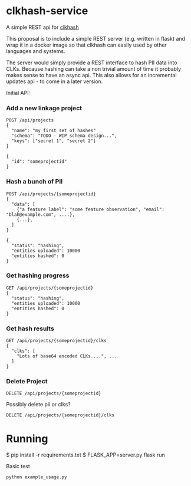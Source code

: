 # clkhash-service

A simple REST api for [clkhash](https://github.com/n1analytics/clkhash)

This proposal is to include a simple REST server (e.g. written in flask) and wrap it in a docker 
image so that clkhash can easily used by other languages and systems.

The server would simply provide a REST interface to hash PII data into CLKs. Because hashing can
take a non trivial amount of time it probably makes sense to have an async api. This also allows
for an incremental updates api - to come in a later version.

Initial API:

### Add a new linkage project
```
POST /api/projects
{
  "name": "my first set of hashes"
  "schema": "TODO - WIP schema design...",
  "keys": ["secret 1", "secret 2"] 
}

{
  "id": "someprojectid"
}
```

### Hash a bunch of PII

```
POST /api/projects/{someprojectid}
{
  "data": [
    {"a feature label": "some feature observation", "email": "blah@example.com", ....}, 
    {...},
  ]
}

{
  "status": "hashing",
  "entities uploaded": 10000
  "entities hashed": 0
}
```


### Get hashing progress

```
GET /api/projects/{someprojectid}
{
  "status": "hashing",
  "entities uploaded": 10000
  "entities hashed": 0
}
```

### Get hash results

```
GET /api/projects/{someprojectid}/clks
{
  "clks": [
    "Lots of base64 encoded CLKs....", ...
  ]
}
```

### Delete Project

```
DELETE /api/projects/{someprojectid}
```

Possibly delete pii or clks?
```
DELETE /api/projects/{someprojectid}/clks
```

# Running

$ pip install -r requirements.txt
$ FLASK_APP=server.py flask run


Basic test

    python example_usage.py
    
    